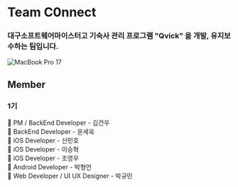 # Team C0nnect
<h3> 대구소프트웨어마이스터고 기숙사 관리 프로그램 "Qvick" 을 개발, 유지보수하는 팀입니다. </h3>

![MacBook Pro 17](https://github.com/Team-C0nnect/.github/assets/76110334/b1c634d8-8228-4e4d-9587-16a71620d154)

## Member
### 1기 
📌 PM / BackEnd Developer - 김건우 <br>
📌 BackEnd Developer - 윤세욱 <br>
📌 iOS Developer - 신민호 <br>
📌 iOS Developer - 이승혁 <br>
📌 iOS Developer - 조영우 <br>
📌 Android Developer - 박형언 <br>
📌 Web Developer / UI UX Designer - 박규민 <br>
